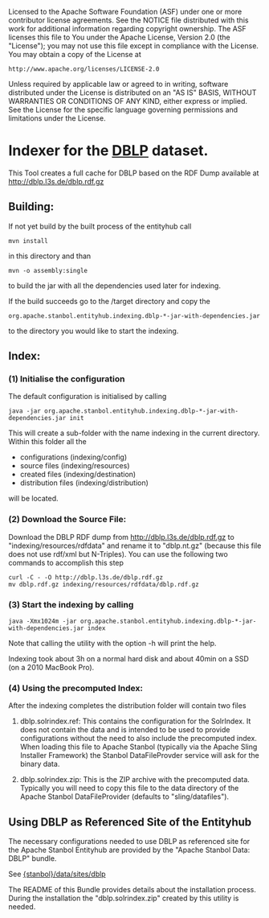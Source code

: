 Licensed to the Apache Software Foundation (ASF) under one or more
contributor license agreements.  See the NOTICE file distributed with
this work for additional information regarding copyright ownership.
The ASF licenses this file to You under the Apache License, Version 2.0
(the "License"); you may not use this file except in compliance with
the License.  You may obtain a copy of the License at

    http://www.apache.org/licenses/LICENSE-2.0

Unless required by applicable law or agreed to in writing, software
distributed under the License is distributed on an "AS IS" BASIS,
WITHOUT WARRANTIES OR CONDITIONS OF ANY KIND, either express or implied.
See the License for the specific language governing permissions and
limitations under the License.
# Indexer for the [DBLP](http://dblp.uni-trier.de/) dataset.

This Tool creates a full cache for DBLP based on the RDF Dump available at
http://dblp.l3s.de/dblp.rdf.gz

## Building:

If not yet build by the built process of the entityhub call

    mvn install

in this directory and than

    mvn -o assembly:single
    
to build the jar with all the dependencies used later for indexing.

If the build succeeds go to the /target directory and copy the

    org.apache.stanbol.entityhub.indexing.dblp-*-jar-with-dependencies.jar

to the directory you would like to start the indexing.

## Index:

### (1) Initialise the configuration

The default configuration is initialised by calling

    java -jar org.apache.stanbol.entityhub.indexing.dblp-*-jar-with-dependencies.jar init

This will create a sub-folder with the name indexing in the current directory.
Within this folder all the

* configurations (indexing/config)
* source files (indexing/resources)
* created files (indexing/destination)
* distribution files (indexing/distribution)

will be located.

### (2) Download the Source File:

Download the DBLP RDF dump from http://dblp.l3s.de/dblp.rdf.gz to
"indexing/resources/rdfdata" and rename it to "dblp.nt.gz" (because this file
does not use rdf/xml but N-Triples).
You can use the following two commands to accomplish this step

    curl -C - -O http://dblp.l3s.de/dblp.rdf.gz
    mv dblp.rdf.gz indexing/resources/rdfdata/dblp.rdf.gz

### (3) Start the indexing by calling

    java -Xmx1024m -jar org.apache.stanbol.entityhub.indexing.dblp-*-jar-with-dependencies.jar index

Note that calling the utility with the option -h will print the help.

Indexing took about 3h on a normal hard disk and about 40min on a SSD (on a
2010 MacBook Pro).

### (4) Using the precomputed Index:

After the indexing completes the distribution folder will contain two files

1. dblp.solrindex.ref: This contains the configuration for the SolrIndex. It does
not contain the data and is intended to be used to provide configurations without
the need to also include the precomputed index. When loading this file to
Apache Stanbol (typically via the Apache Sling Installer Framework) the 
Stanbol DataFileProvder service will ask for the binary data.

2. dblp.solrindex.zip: This is the ZIP archive with the precomputed data.
Typically you will need to copy this file to the data directory of the
Apache Stanbol DataFileProvider (defaults to "sling/datafiles").

## Using DBLP as Referenced Site of the Entityhub

The necessary configurations needed to use DBLP as referenced site for the
Apache Stanbol Entityhub are provided by the "Apache Stanbol Data: DBLP"
bundle.

See [{stanbol}/data/sites/dblp](http://svn.apache.org/repos/asf/incubator/stanbol/trunk/data/sites/dblp)

The README of this Bundle provides details about the installation process.
During the installation the "dblp.solrindex.zip" created by this utility is
needed.




